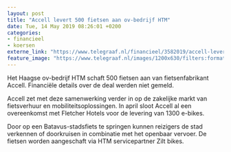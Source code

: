 ```yaml
---
layout: post
title: "Accell levert 500 fietsen aan ov-bedrijf HTM"
date: Tue, 14 May 2019 08:26:01 +0200
categories: 
- financieel 
- koersen 
externe_link: "https://www.telegraaf.nl/financieel/3582019/accell-levert-500-fietsen-aan-ov-bedrijf-htm"
feature_image: "https://www.telegraaf.nl/images/1200x630/filters:format(jpeg):quality(80)/cdn-kiosk-api.telegraaf.nl/4fbfcdd8-7611-11e9-bc2d-02d2fb1aa1d7.jpg"
---
```


<p class="intro">Het Haagse ov-bedrijf HTM schaft 500 fietsen aan van fietsenfabrikant Accell. Financiële details over de deal werden niet gemeld.</p> <p>Accell zet met deze samenwerking verder in op de zakelijke markt van fietsverhuur en mobiliteitsoplossingen. In april sloot Accell al een overeenkomst met Fletcher Hotels voor de levering van 1300 e-bikes.</p><p>Door op een Batavus-stadsfiets te springen kunnen reizigers de stad verkennen of doorkruisen in combinatie met het openbaar vervoer. De fietsen worden aangeschaft via HTM servicepartner Zilt bikes.</p>
